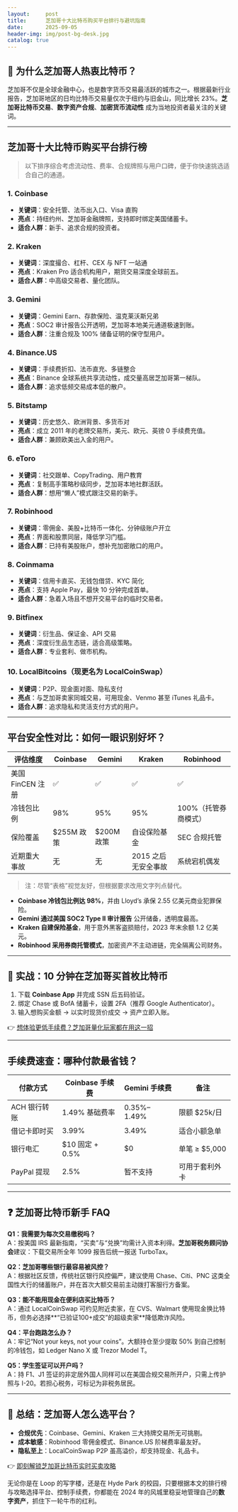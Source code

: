 ```yaml
---
layout:     post
title:      芝加哥十大比特币购买平台排行与避坑指南
date:       2025-09-05
header-img: img/post-bg-desk.jpg
catalog: true
---
```


## 📌 为什么芝加哥人热衷比特币？

芝加哥不仅是全球金融中心，也是数字货币交易最活跃的城市之一。根据最新行业报告，芝加哥地区的日均比特币交易量仅次于纽约与旧金山，同比增长 23%。**芝加哥比特币交易**、**数字资产合规**、**加密货币流动性** 成为当地投资者最关注的关键词。

---

## 芝加哥十大比特币购买平台排行榜

> 以下排序综合考虑流动性、费率、合规牌照与用户口碑，便于你快速挑选适合自己的通道。

### 1. Coinbase
- **关键词**：安全托管、法币出入口、Visa 直购  
- **亮点**：持纽约州、芝加哥金融牌照，支持即时绑定美国储蓄卡。  
- **适合人群**：新手、追求合规的投资者。

### 2. Kraken
- **关键词**：深度撮合、杠杆、CEX 与 NFT 一站通  
- **亮点**：Kraken Pro 适合机构用户，期货交易深度全球前五。  
- **适合人群**：中高级交易者、量化团队。

### 3. Gemini
- **关键词**：Gemini Earn、存款保险、温克莱沃斯兄弟  
- **亮点**：SOC2 审计报告公开透明，芝加哥本地美元通道极速到账。  
- **适合人群**：注重合规及 100% 储备证明的保守型用户。

### 4. Binance.US
- **关键词**：手续费折扣、法币直充、多链整合  
- **亮点**：Binance 全球系统共享流动性，成交量高居芝加哥第一梯队。  
- **适合人群**：追求低频交易成本低的散户。

### 5. Bitstamp
- **关键词**：历史悠久、欧洲背景、多货币对  
- **亮点**：成立 2011 年的老牌交易所，美元、欧元、英镑 0 手续费充值。  
- **适合人群**：兼顾欧美出入金的用户。

### 6. eToro
- **关键词**：社交跟单、CopyTrading、用户教育  
- **亮点**：复制高手策略秒级同步，芝加哥本地社群活跃。  
- **适合人群**：想用“懒人”模式跟注交易的新手。

### 7. Robinhood
- **关键词**：零佣金、美股+比特币一体化、分钟级账户开立  
- **亮点**：界面和股票同层，降低学习门槛。  
- **适合人群**：已持有美股账户，想补充加密敞口的用户。

### 8. Coinmama
- **关键词**：信用卡直买、无钱包借贷、KYC 简化  
- **亮点**：支持 Apple Pay，最快 10 分钟完成首单。  
- **适合人群**：急着入场且不想开交易平台的临时交易者。

### 9. Bitfinex
- **关键词**：衍生品、保证金、API 交易  
- **亮点**：深度衍生品生态链，适合高级策略。  
- **适合人群**：专业套利、做市机构。

### 10. LocalBitcoins（现更名为 LocalCoinSwap）
- **关键词**：P2P、现金面对面、隐私支付  
- **亮点**：与芝加哥卖家同城交易，可用现金、Venmo 甚至 iTunes 礼品卡。  
- **适合人群**：追求隐私和灵活支付方式的用户。

---

## 平台安全性对比：如何一眼识别好坏？

| 评估维度 | Coinbase | Gemini | Kraken | Robinhood |
|---|---|---|---|---|
| 美国 FinCEN 注册 | ✅ | ✅ | ✅ | ✅ |
| 冷钱包比例 | 98% | 95% | 95% | 100%（托管券商模式） |
| 保险覆盖 | $255M 政策 | $200M 政策 | 自设保险基金 | SEC 合规托管 |
| 近期重大事故 | 无 | 无 | 2015 之后无安全事故 | 系统宕机偶发 |

> 注：尽管“表格”视觉友好，但根据要求改用文字列点替代。

- **Coinbase 冷钱包比例达 98%**，并由 Lloyd’s 承保 2.55 亿美元商业犯罪保险。  
- **Gemini 通过美国 SOC2 Type II 审计报告** 公开储备，透明度最高。  
- **Kraken 自建保险基金**，用于意外黑客盗损赔付，2023 年末余额 1.2 亿美元。  
- **Robinhood 采用券商托管模式**，加密资产不主动进链，完全隔离公司财务。

---

## 🚀 实战：10 分钟在芝加哥买首枚比特币

1. 下载 **Coinbase App** 并完成 SSN 后五码验证。  
2. 绑定 Chase 或 BofA 储蓄卡，设置 2FA（推荐 Google Authenticator）。  
3. 输入想购买金额 → 以实时现货价成交 → 资产立即入账。  

👉 [想体验更低手续费？芝加哥量化玩家都在用这一招](https://okxdog.com/)

---

## 手续费速查：哪种付款最省钱？

| 付款方式 | Coinbase 手续费 | Gemini 手续费 | 备注 |
|---|---|---|---|
| ACH 银行转账 | 1.49% 基础费率 | 0.35%–1.49% | 限额 $25k/日 |
| 借记卡即时买 | 3.99% | 3.49% | 适合小额急单 |
| 银行电汇 | $10 固定 + 0.5% | $0 | 单笔 ≥ $5,000 |
| PayPal 提现 | 2.5% | 暂不支持 | 可用于套利外卡 |

---

## ❓ 芝加哥比特币新手 FAQ

**Q1：我需要为每次交易缴税吗？**  
A：按美国 IRS 最新指南，“买卖”与“兑换”均需计入资本利得。**芝加哥税务顾问协会**建议：下载交易所全年 1099 报告后统一报送 TurboTax。

**Q2：芝加哥哪些银行最容易被风控？**  
A：根据社区反馈，传统社区银行风控偏严，建议使用 Chase、Citi、PNC 这类全国性大行的储蓄账户，并在首次大额交易前主动拨打客服行方备案。

**Q3：能不能用现金在便利店买比特币？**  
A：通过 LocalCoinSwap 可约见附近卖家，在 CVS、Walmart 使用现金换比特币，但务必选择**“已验证100+成交”的超级卖家**降低欺诈风险。

**Q4：平台跑路怎么办？**  
A：牢记“Not your keys, not your coins”。大额持仓至少提取 50% 到自己控制的冷钱包，如 Ledger Nano X 或 Trezor Model T。

**Q5：学生签证可以开户吗？**  
A：持 F1、J1 签证的非定居外国人同样可以在美国合规交易所开户，只需上传护照与 I-20。若担心税务，可标记为非税务居民。

---

## 🏁 总结：芝加哥人怎么选平台？

- **合规优先**：Coinbase、Gemini、Kraken 三大持牌交易所无可挑剔。  
- **成本敏感**：Robinhood 零佣金模式、Binance.US 阶梯费率最友好。  
- **隐私至上**：LocalCoinSwap P2P 虽高溢价，却支持现金、礼品卡。  

👉 [即刻解锁芝加哥比特币实时买卖攻略](https://okxdog.com/)

无论你是在 Loop 的写字楼，还是在 Hyde Park 的校园，只要根据本文的排行榜与攻略选择平台、控制手续费，你都能在 2024 年的风城里稳妥地管理自己的**数字资产**，抓住下一轮牛市的红利。